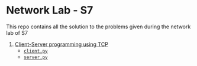 # Network Lab - S7

This repo contains all the solution to the problems given during the network lab of S7

1. [Client-Server programming using TCP](./TCP/)
   - [`client.py`](./TCP/client.py)
   - [`server.py`](./TCP/server.py)
